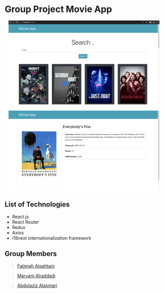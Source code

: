 
# Group Project Movie App

<img style=" display: block; margin-left: auto; margin-right: auto; width: 50vw;" src="demo1.png" />
<img style=" display: block; margin-top:20px; margin-left: auto; margin-right: auto; width: 50vw;" src="demo2.png" />

## List of Technologies

* React.js
* React Router
* Redux
* Axios
* i18next internationalization framework

## Group Members

> [Fatimah Alqahtani](https://github.com/FatmahAlqhtany)

> [Maryam Alraddadi](https://github.com/maryam-alraddadi)

> [Abdulaziz Alasmari](https://github.com/Abdulaziz-Alasmari)
